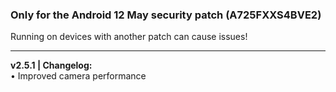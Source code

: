 ### Only for the Android 12 May security patch (A725FXXS4BVE2)
Running on devices with another patch can cause issues!

---
<b>v2.5.1 | Changelog:</b>
<br/>• Improved camera performance
